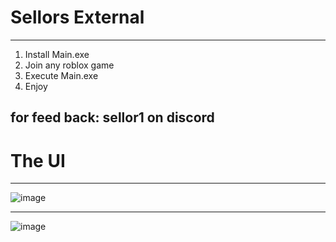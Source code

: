 # Sellors External
-------------------
1. Install Main.exe
2. Join any roblox game
3. Execute Main.exe
4. Enjoy

for feed back: sellor1 on discord
-------------------

# The UI

-------------------

![image](https://github.com/Sellor4/External/assets/172465901/d8f95eeb-c0a7-4e18-8ec8-496d7524b9af)





------------------






![image](https://github.com/Sellor4/External/assets/172465901/232c07c1-e92f-49da-b628-0be5aaa11178)
